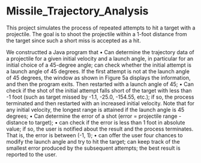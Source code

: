 # Missile_Trajectory_Analysis
This project simulates the process of repeated attempts to hit a target with a projectile. The goal is to shoot the projectile within a 1-foot distance from the target since such a short miss is accepted as a hit.


We constructted a Java program that
• Can determine the trajectory data of a projectile for a given initial velocity and a launch angle, in particular for an initial choice of a 45-degree angle;
can check whether the initial attempt is a launch angle of 45 degrees. If the first attempt is not at the launch angle of 45 degrees, the window as shown in Figure 5a displays the information, and then the program exits. Then restarted with a launch angle of 45;
• Can check if the shot of the initial attempt falls short of the target with less than -1 foot (such as target missed by -1.1, -25.0, -154.55, etc.); if so, the process terminated and then restarted with an increased initial velocity. Note that for any initial velocity, the longest range is attained if the launch angle is 45 degrees;
• Can determine the error of a shot (error = projectile range - distance to target);
• can check if the error is less than 1 foot in absolute value; if so, the user is notified about the result and the process terminates. That is, the error is between (-1, 1);
• can offer the user four chances to modify the launch angle and try to hit the target; can keep track of the smallest error produced by the subsequent attempts; the best result is reported to the user.
